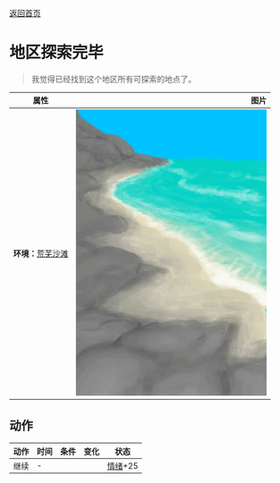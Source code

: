 [返回首页](index.md)  
# 地区探索完毕  
> 我觉得已经找到这个地区所有可探索的地点了。  
  
  属性  |   图片   
 ----  |  ----:   
 **环境：**[荒芜沙滩](DesolateBeach.md)  |  ![](Sprite/DesolateBeach.png)   
  
## 动作  
动作  |  时间  |  条件  |  变化  |  状态  
----  |  ----  |  ----  |  ----  |  ----  
继续  |  -  |    |    |  [情绪](Morale.md)+25  
